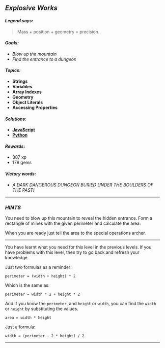## _Explosive Works_

#### _Legend says:_
> Mass + position + geometry = precision.

#### _Goals:_
+ _Blow up the mountain_
+ _Find the entrance to a dungeon_

#### _Topics:_
+ **Strings**
+ **Variables**
+ **Array Indexes**
+ **Geometry**
+ **Object Literals**
+ **Accessing Properties**

#### _Solutions:_
+ **[JavaScript](explosiveWorks.js)**
+ **[Python](explosive_works.py)**

#### _Rewards:_
+ 387 xp
+ 178 gems

#### _Victory words:_
+ _A DARK DANGEROUS DUNGEON BURIED UNDER THE BOULDERS OF THE PAST!_

___

### _HINTS_

You need to blow up this mountain to reveal the hidden entrance. Form a rectangle of mines with the given perimeter and calculate the area.

When you are ready just tell the area to the special operations archer.

___

You have learnt what you need for this level in the previous levels. If you have problems with this level, then try to go back and refresh your knowledge.

Just two formulas as a reminder:

`perimeter = (width + height) * 2`

Which is the same as:

`perimeter = width * 2 + height * 2`

And if you know the `perimeter`, and `height` or `width`, you can find the `width` or `height` by substituting the values.

`area = width * height`

Just a formula:

```
width = (perimeter - 2 * height) / 2
```

___
